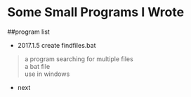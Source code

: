 Some Small Programs I Wrote
=============================
##program list   
* 2017.1.5 create findfiles.bat  
> a program searching for multiple files  
> a bat file  
> use in windows   
* next
